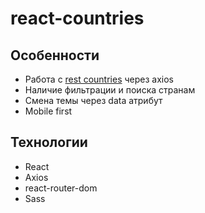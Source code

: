 # react-countries

## Особенности
- Работа с [rest countries](https://restcountries.com/) через axios
- Наличие фильтрации и поиска странам
- Смена темы через data атрибут
- Mobile first

## Технологии
- React
- Axios
- react-router-dom
- Sass




